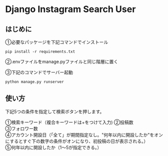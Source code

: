 # Django Instagram Search User
## はじめに

①必要なパッケージを下記コマンドでインストール
```
pip install -r requirements.txt
```

②.envファイルをmanage.pyファイルと同じ階層に置く

③下記のコマンドでサーバー起動
```
python manage.py runserver
```

## 使い方

下記5つの条件を指定して検索ボタンを押します。  

①検索キーワード（複合キーワードは+をつけて入力)
②投稿数  
③フォロワー数  
④アカウント開設日（「全て」が期間指定なし。"何年以内に開設したか"をオンにするとすぐ下の数字の条件がオンになり、初投稿の日が表示される。）  
⑤何年以内に開設したか（1～5が指定できる。）